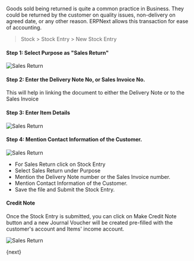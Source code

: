 Goods sold being returned is quite a common practice in Business. They could
be returned by the customer on quality issues, non-delivery on agreed date, or
any other reason. ERPNext allows this transaction for ease of accounting.

> Stock > Stock Entry > New Stock Entry

#### Step 1: Select Purpose as "Sales Return"



  

![Sales Return](/assets/manual_erpnext_com/old_images/erpnext/sales-return-1.png)

#### Step 2: Enter the Delivery Note No, or Sales Invoice No.
This will help in linking the document to either the Delivery  Note or to the Sales Invoice 

#### Step 3: Enter Item Details

![Sales Return](/assets/manual_erpnext_com/old_images/erpnext/sales-return-2.png)

  

#### Step 4: Mention Contact Information of the Customer.

![Sales Return](/assets/manual_erpnext_com/old_images/erpnext/sales-return-3.png)

  

  * For Sales Return click on Stock Entry
  * Select Sales Return under Purpose
  * Mention the Delivery Note number or the Sales Invoice number.
  * Mention Contact Information of the Customer.
  * Save the file and Submit the Stock Entry.

#### Credit Note

Once the Stock Entry is submitted, you can click on Make Credit Note button
and a new Journal Voucher will be created pre-filled with the customer's
account and Items' income account.

![Sales Return](/assets/manual_erpnext_com/old_images/erpnext/sales-return-4.png)

{next}

